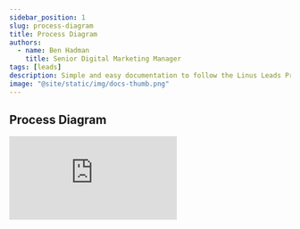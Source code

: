 ```yaml
---
sidebar_position: 1
slug: process-diagram
title: Process Diagram
authors:
  - name: Ben Hadman
    title: Senior Digital Marketing Manager
tags: [leads]
description: Simple and easy documentation to follow the Linus Leads Process
image: "@site/static/img/docs-thumb.png"
---
```


## Process Diagram

<iframe
  frameBorder={0}
  style={{ width: "100%", height: 1080 }}
  src="https://viewer.diagrams.net/?tags=%7B%7D&layers=1&nav=1#G1sR88Uh29PkOiLCIhcP_a-T_0Hea3gsku"
/>


